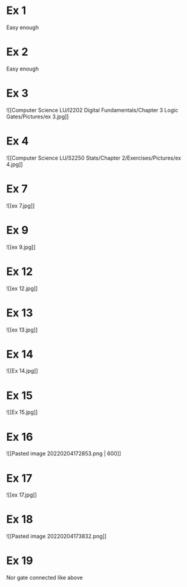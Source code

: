 # Ex 1
Easy enough

# Ex 2
Easy enough

# Ex 3
![[Computer Science LU/I2202 Digital Fundamentals/Chapter 3 Logic Gates/Pictures/ex 3.jpg]]
# Ex 4
![[Computer Science LU/S2250 Stats/Chapter 2/Exercises/Pictures/ex 4.jpg]]

# Ex 7
![[ex 7.jpg]]

# Ex 9
![[ex 9.jpg]]

# Ex 12
![[ex 12.jpg]]

# Ex 13
![[ex 13.jpg]]

# Ex 14
![[Ex 14.jpg]]

# Ex 15
![[Ex 15.jpg]]

# Ex 16
![[Pasted image 20220204172853.png | 600]]
# Ex 17
![[ex 17.jpg]]

# Ex 18
![[Pasted image 20220204173832.png]]

# Ex 19
Nor gate connected like above